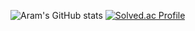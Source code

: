 
![Aram's GitHub stats](https://github-readme-stats.vercel.app/api?ramuering=anuraghazra&show_icons=true&theme=highcontrast)
[![Solved.ac Profile](http://mazassumnida.wtf/api/v2/generate_badge?boj=sugarone426)](https://solved.ac/sugarone426/)
